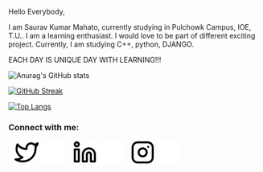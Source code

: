 Hello Everybody,

I am Saurav Kumar Mahato, currently studying in Pulchowk Campus, IOE, T.U.. I am a learning enthusiast. I would love to be part of different exciting project. Currently, I am studying C++, python, DJANGO. 

EACH DAY IS UNIQUE DAY WITH LEARNING!!!



<!---
Saurav-1015/Saurav-1015 is a ✨ special ✨ repository because its `README.md` (this file) appears on your GitHub profile.
You can click the Preview link to take a look at your changes.
--->




![Anurag's GitHub stats](https://github-readme-stats.vercel.app/api?username=Saurav-1015&show_icons=true&theme=nightowl)

[![GitHub Streak](https://github-readme-streak-stats.herokuapp.com/?user=Saurav-1015&theme=dark)](https://git.io/streak-stats)

[![Top Langs](https://github-readme-stats.vercel.app/api/top-langs/?username=Saurav-1015&layout=compact&theme=aura)](https://github.com/anuraghazra/github-readme-stats)

### Connect with me:

&nbsp;&nbsp;
[![website](./img/twitter-light.svg)](https://twitter.com/SauravKumarMa16#gh-light-mode-only)
[![website](./img/twitter-dark.svg)](https://twitter.com/SauravKumarMa16#gh-dark-mode-only)
&nbsp;&nbsp;
[![website](./img/linkedin-light.svg)](www.linkedin.com/in/saurav-kr-mahato#gh-light-mode-only)
[![website](./img/linkedin-dark.svg)](www.linkedin.com/in/saurav-kr-mahato#gh-dark-mode-only)
&nbsp;&nbsp;
[![website](./img/instagram-light.svg)](https://www.instagram.com/sauravmahato139/#gh-light-mode-only)
[![website](./img/instagram-dark.svg)](https://www.instagram.com/sauravmahato139/#gh-dark-mode-only)
